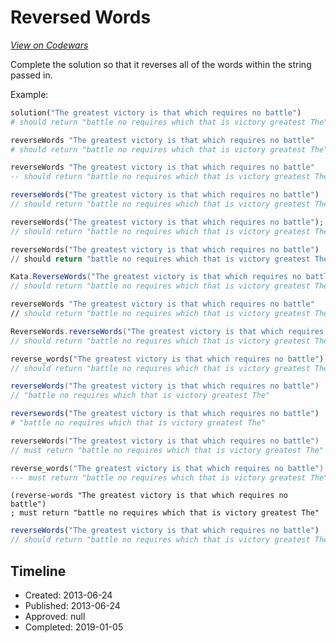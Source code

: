 # Reversed Words
[*View on Codewars*](https://www.codewars.com/kata/reversed-words)

Complete the solution so that it reverses all of the words within the string passed in. 

Example:

```ruby
solution("The greatest victory is that which requires no battle") 
# should return "battle no requires which that is victory greatest The"
```
```coffeescript
reverseWords "The greatest victory is that which requires no battle"
# should return "battle no requires which that is victory greatest The"
```
```haskell
reverseWords "The greatest victory is that which requires no battle"
-- should return "battle no requires which that is victory greatest The"
```
```javascript
reverseWords("The greatest victory is that which requires no battle")
// should return "battle no requires which that is victory greatest The"
```
```php
reverseWords("The greatest victory is that which requires no battle");
// should return "battle no requires which that is victory greatest The"
```
```python
reverseWords("The greatest victory is that which requires no battle")
// should return "battle no requires which that is victory greatest The"
```
```csharp
Kata.ReverseWords("The greatest victory is that which requires no battle");
// should return "battle no requires which that is victory greatest The"
```
```fsharp
reverseWords "The greatest victory is that which requires no battle"
// should return "battle no requires which that is victory greatest The"
```
```java
ReverseWords.reverseWords("The greatest victory is that which requires no battle");
// should return "battle no requires which that is victory greatest The"
```
```rust
reverse_words("The greatest victory is that which requires no battle")
// should return "battle no requires which that is victory greatest The"
```
```scala
reverseWords("The greatest victory is that which requires no battle") 
// "battle no requires which that is victory greatest The"
```
```julia
reversewords("The greatest victory is that which requires no battle") 
# "battle no requires which that is victory greatest The"
```
```kotlin
reverseWords("The greatest victory is that which requires no battle") 
// must return "battle no requires which that is victory greatest The"
```
```lua
reverse_words("The greatest victory is that which requires no battle") 
--- must return "battle no requires which that is victory greatest The"
```
```racket
(reverse-words "The greatest victory is that which requires no battle") 
; must return "battle no requires which that is victory greatest The"
```
```typescript
reverseWords("The greatest victory is that which requires no battle")
// should return "battle no requires which that is victory greatest The"
```


## Timeline
- Created: 2013-06-24
- Published: 2013-06-24
- Approved: null
- Completed: 2019-01-05